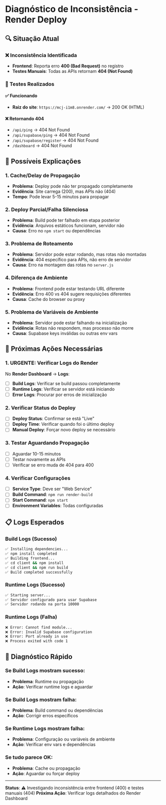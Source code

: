 # Diagnóstico de Inconsistência - Render Deploy

## 🔍 Situação Atual

### ❌ Inconsistência Identificada
- **Frontend**: Reporta erro **400 (Bad Request)** no registro
- **Testes Manuais**: Todas as APIs retornam **404 (Not Found)**

### 🧪 Testes Realizados

#### ✅ Funcionando
- **Raiz do site**: `https://mcj-i1m8.onrender.com/` → 200 OK (HTML)

#### ❌ Retornando 404
- `/api/ping` → 404 Not Found
- `/api/supabase/ping` → 404 Not Found  
- `/api/supabase/register` → 404 Not Found
- `/dashboard` → 404 Not Found

## 🤔 Possíveis Explicações

### 1. **Cache/Delay de Propagação**
- **Problema**: Deploy pode não ter propagado completamente
- **Evidência**: Site carrega (200), mas APIs não (404)
- **Tempo**: Pode levar 5-15 minutos para propagar

### 2. **Deploy Parcial/Falha Silenciosa**
- **Problema**: Build pode ter falhado em etapa posterior
- **Evidência**: Arquivos estáticos funcionam, servidor não
- **Causa**: Erro no `npm start` ou dependências

### 3. **Problema de Roteamento**
- **Problema**: Servidor pode estar rodando, mas rotas não montadas
- **Evidência**: 404 específico para APIs, não erro de servidor
- **Causa**: Erro na montagem das rotas no `server.js`

### 4. **Diferença de Ambiente**
- **Problema**: Frontend pode estar testando URL diferente
- **Evidência**: Erro 400 vs 404 sugere requisições diferentes
- **Causa**: Cache do browser ou proxy

### 5. **Problema de Variáveis de Ambiente**
- **Problema**: Servidor pode estar falhando na inicialização
- **Evidência**: Rotas não respondem, mas processo não morre
- **Causa**: Supabase keys inválidas ou outras env vars

## 🔧 Próximas Ações Necessárias

### 1. **URGENTE: Verificar Logs do Render**
No **Render Dashboard** → **Logs**:
- [ ] **Build Logs**: Verificar se build passou completamente
- [ ] **Runtime Logs**: Verificar se servidor está iniciando
- [ ] **Error Logs**: Procurar por erros de inicialização

### 2. **Verificar Status do Deploy**
- [ ] **Deploy Status**: Confirmar se está "Live"
- [ ] **Deploy Time**: Verificar quando foi o último deploy
- [ ] **Manual Deploy**: Forçar novo deploy se necessário

### 3. **Testar Aguardando Propagação**
- [ ] Aguardar 10-15 minutos
- [ ] Testar novamente as APIs
- [ ] Verificar se erro muda de 404 para 400

### 4. **Verificar Configurações**
- [ ] **Service Type**: Deve ser "Web Service"
- [ ] **Build Command**: `npm run render-build`
- [ ] **Start Command**: `npm start`
- [ ] **Environment Variables**: Todas configuradas

## 📋 Logs Esperados

### Build Logs (Sucesso)
```bash
✅ Installing dependencies...
✅ npm install completed
✅ Building frontend...
✅ cd client && npm install
✅ cd client && npm run build
✅ Build completed successfully
```

### Runtime Logs (Sucesso)
```bash
✅ Starting server...
✅ Servidor configurado para usar Supabase
✅ Servidor rodando na porta 10000
```

### Runtime Logs (Falha)
```bash
❌ Error: Cannot find module...
❌ Error: Invalid Supabase configuration
❌ Error: Port already in use
❌ Process exited with code 1
```

## 🎯 Diagnóstico Rápido

### Se Build Logs mostram sucesso:
- **Problema**: Runtime ou propagação
- **Ação**: Verificar runtime logs e aguardar

### Se Build Logs mostram falha:
- **Problema**: Build command ou dependências
- **Ação**: Corrigir erros específicos

### Se Runtime Logs mostram falha:
- **Problema**: Configuração ou variáveis de ambiente
- **Ação**: Verificar env vars e dependências

### Se tudo parece OK:
- **Problema**: Cache ou propagação
- **Ação**: Aguardar ou forçar deploy

---

**Status**: ⚠️ Investigando inconsistência entre frontend (400) e testes manuais (404)
**Próxima Ação**: Verificar logs detalhados do Render Dashboard